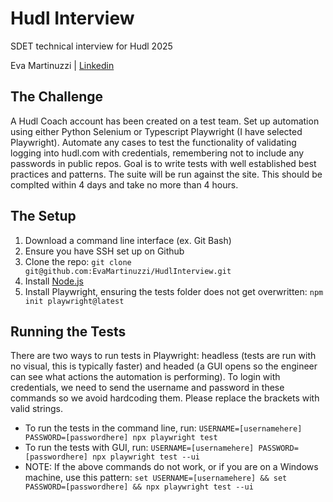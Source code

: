 # Hudl Interview
SDET technical interview for Hudl 2025

Eva Martinuzzi | [Linkedin](https://www.linkedin.com/in/eva-martinuzzi-291689a1)

## The Challenge
A Hudl Coach account has been created on a test team. Set up automation using either Python Selenium or Typescript Playwright (I have selected Playwright). Automate any cases to test the functionality of validating logging into hudl.com with credentials, remembering not to include any passwords in public repos. Goal is to write tests with well established best practices and patterns. The suite will be run against the site. This should be complted within 4 days and take no more than 4 hours.

## The Setup
1. Download a command line interface (ex. Git Bash)
2. Ensure you have SSH set up on Github
3. Clone the repo: ```git clone git@github.com:EvaMartinuzzi/HudlInterview.git```
4. Install [Node.js](https://nodejs.org/en/download)
5. Install Playwright, ensuring the tests folder does not get overwritten: ```npm init playwright@latest```

## Running the Tests
There are two ways to run tests in Playwright: headless (tests are run with no visual, this is typically faster) and headed (a GUI opens so the engineer can see what actions the automation is performing). To login with credentials, we need to send the username and password in these commands so we avoid hardcoding them. Please replace the brackets with valid strings.
* To run the tests in the command line, run: ```USERNAME=[usernamehere] PASSWORD=[passwordhere] npx playwright test```
* To run the tests with GUI, run: ```USERNAME=[usernamehere] PASSWORD=[passwordhere] npx playwright test --ui```
* NOTE: If the above commands do not work, or if you are on a Windows machine, use this pattern: ```set USERNAME=[usernamehere] && set PASSWORD=[passwordhere] && npx playwright test --ui```
